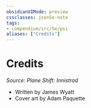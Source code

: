 ```yaml
---
obsidianUIMode: preview
cssclasses: json5e-note
tags:
- compendium/src/5e/psi
aliases: ["Credits"]
---
```

# Credits
*Source: Plane Shift: Innistrad* 

- Written by James Wyatt  
- Cover art by Adam Paquette